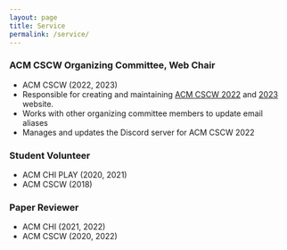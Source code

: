 ```yaml
---
layout: page
title: Service
permalink: /service/
---
```


### ACM CSCW Organizing Committee, Web Chair 
- ACM CSCW (2022, 2023)
- Responsible for creating and maintaining [ACM CSCW 2022](cscw.acm.org/2022/) and [2023](cscw.acm.org/2023/) website.
- Works with other organizing committee members to update email aliases
- Manages and updates the Discord server for ACM CSCW 2022

### Student Volunteer
- ACM CHI PLAY (2020, 2021)
- ACM CSCW (2018)

### Paper Reviewer
- ACM CHI (2021, 2022)
- ACM CSCW (2020, 2022)
